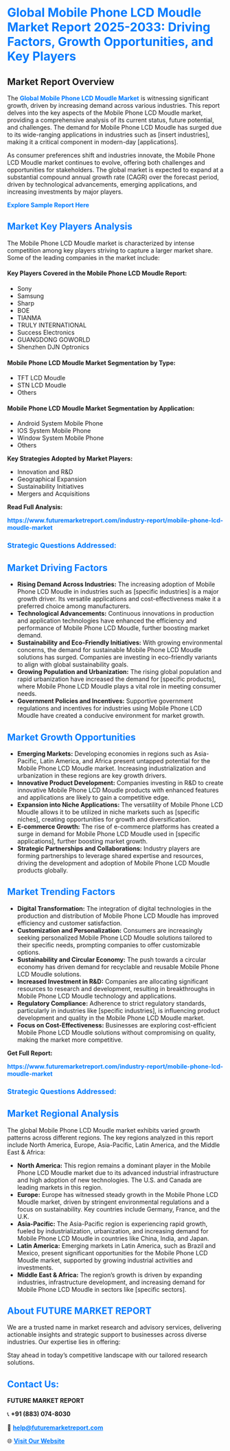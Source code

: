 <h1 style="color: #007BFF;">Global Mobile Phone LCD Moudle Market Report 2025-2033: Driving Factors, Growth Opportunities, and Key Players</h1>

<section id="overview">
<h2>Market Report Overview</h2>
<p>The <a href="https://www.futuremarketreport.com/industry-report/mobile-phone-lcd-moudle-market" style="color: #007BFF; text-decoration: none;"><strong>Global Mobile Phone LCD Moudle Market</strong></a> is witnessing significant growth, driven by increasing demand across various industries. This report delves into the key aspects of the Mobile Phone LCD Moudle market, providing a comprehensive analysis of its current status, future potential, and challenges. The demand for Mobile Phone LCD Moudle has surged due to its wide-ranging applications in industries such as [insert industries], making it a critical component in modern-day [applications].</p>
<p>As consumer preferences shift and industries innovate, the Mobile Phone LCD Moudle market continues to evolve, offering both challenges and opportunities for stakeholders. The global market is expected to expand at a substantial compound annual growth rate (CAGR) over the forecast period, driven by technological advancements, emerging applications, and increasing investments by major players.</p>
</section>

<section id="overview">
<p><a href="https://www.futuremarketreport.com/request-sample/reportId=115316" style="color: #007BFF; text-decoration: none;"><strong>Explore Sample Report Here</strong></a></p>
</section>

<section id="key-players">
<h2 style="color: #007BFF;">Market Key Players Analysis</h2>
<p>The Mobile Phone LCD Moudle market is characterized by intense competition among key players striving to capture a larger market share. Some of the leading companies in the market include:</p>
<h4>Key Players Covered in the Mobile Phone LCD Moudle Report:</h4>
<ul><li>Sony</li><li>Samsung</li><li>Sharp</li><li>BOE</li><li>TIANMA</li><li>TRULY INTERNATIONAL</li><li>Success Electronics</li><li>GUANGDONG GOWORLD</li><li>Shenzhen DJN Optronics</li></ul>
<h4>Mobile Phone LCD Moudle Market Segmentation by Type:</h4>
<ul><li>TFT LCD Moudle</li><li>STN LCD Moudle</li><li>Others</li></ul>

<h4>Mobile Phone LCD Moudle Market Segmentation by Application:</h4>
<ul><li>Android System Mobile Phone</li><li>IOS System Mobile Phone</li><li>Window System Mobile Phone</li><li>Others</li></ul>
<p><strong>Key Strategies Adopted by Market Players:</strong></p>
<ul>
<li>Innovation and R&D</li>
<li>Geographical Expansion</li>
<li>Sustainability Initiatives</li>
<li>Mergers and Acquisitions</li>
</ul>
</section>

<section>
<p><strong>Read Full Analysis: </strong></p><a href="https://www.futuremarketreport.com/industry-report/mobile-phone-lcd-moudle-market" style="color: #007BFF; text-decoration: none;"><strong>https://www.futuremarketreport.com/industry-report/mobile-phone-lcd-moudle-market</strong></a>
<h3 style="color: #007BFF;">Strategic Questions Addressed:</h3>
</section>

<section id="driving-factors">
<h2 style="color: #007BFF;">Market Driving Factors</h2>
<ul>
<li><strong>Rising Demand Across Industries:</strong> The increasing adoption of Mobile Phone LCD Moudle in industries such as [specific industries] is a major growth driver. Its versatile applications and cost-effectiveness make it a preferred choice among manufacturers.</li>
<li><strong>Technological Advancements:</strong> Continuous innovations in production and application technologies have enhanced the efficiency and performance of Mobile Phone LCD Moudle, further boosting market demand.</li>
<li><strong>Sustainability and Eco-Friendly Initiatives:</strong> With growing environmental concerns, the demand for sustainable Mobile Phone LCD Moudle solutions has surged. Companies are investing in eco-friendly variants to align with global sustainability goals.</li>
<li><strong>Growing Population and Urbanization:</strong> The rising global population and rapid urbanization have increased the demand for [specific products], where Mobile Phone LCD Moudle plays a vital role in meeting consumer needs.</li>
<li><strong>Government Policies and Incentives:</strong> Supportive government regulations and incentives for industries using Mobile Phone LCD Moudle have created a conducive environment for market growth.</li>
</ul>
</section>

<section id="growth-opportunities">
<h2 style="color: #007BFF;">Market Growth Opportunities</h2>
<ul>
<li><strong>Emerging Markets:</strong> Developing economies in regions such as Asia-Pacific, Latin America, and Africa present untapped potential for the Mobile Phone LCD Moudle market. Increasing industrialization and urbanization in these regions are key growth drivers.</li>
<li><strong>Innovative Product Development:</strong> Companies investing in R&D to create innovative Mobile Phone LCD Moudle products with enhanced features and applications are likely to gain a competitive edge.</li>
<li><strong>Expansion into Niche Applications:</strong> The versatility of Mobile Phone LCD Moudle allows it to be utilized in niche markets such as [specific niches], creating opportunities for growth and diversification.</li>
<li><strong>E-commerce Growth:</strong> The rise of e-commerce platforms has created a surge in demand for Mobile Phone LCD Moudle used in [specific applications], further boosting market growth.</li>
<li><strong>Strategic Partnerships and Collaborations:</strong> Industry players are forming partnerships to leverage shared expertise and resources, driving the development and adoption of Mobile Phone LCD Moudle products globally.</li>
</ul>
</section>

<section id="trending-factors">
<h2 style="color: #007BFF;">Market Trending Factors</h2>
<ul>
<li><strong>Digital Transformation:</strong> The integration of digital technologies in the production and distribution of Mobile Phone LCD Moudle has improved efficiency and customer satisfaction.</li>
<li><strong>Customization and Personalization:</strong> Consumers are increasingly seeking personalized Mobile Phone LCD Moudle solutions tailored to their specific needs, prompting companies to offer customizable options.</li>
<li><strong>Sustainability and Circular Economy:</strong> The push towards a circular economy has driven demand for recyclable and reusable Mobile Phone LCD Moudle solutions.</li>
<li><strong>Increased Investment in R&D:</strong> Companies are allocating significant resources to research and development, resulting in breakthroughs in Mobile Phone LCD Moudle technology and applications.</li>
<li><strong>Regulatory Compliance:</strong> Adherence to strict regulatory standards, particularly in industries like [specific industries], is influencing product development and quality in the Mobile Phone LCD Moudle market.</li>
<li><strong>Focus on Cost-Effectiveness:</strong> Businesses are exploring cost-efficient Mobile Phone LCD Moudle solutions without compromising on quality, making the market more competitive.</li>
</ul>
</section>

<section>
<p><strong>Get Full Report: </strong></p><a href="https://www.futuremarketreport.com/industry-report/mobile-phone-lcd-moudle-market" style="color: #007BFF; text-decoration: none;"><strong>https://www.futuremarketreport.com/industry-report/mobile-phone-lcd-moudle-market</strong></a>
<h3 style="color: #007BFF;">Strategic Questions Addressed:</h3>
</section>


<section id="regional-analysis">
<h2 style="color: #007BFF;">Market Regional Analysis</h2>
<p>The global Mobile Phone LCD Moudle market exhibits varied growth patterns across different regions. The key regions analyzed in this report include North America, Europe, Asia-Pacific, Latin America, and the Middle East & Africa:</p>
<ul>
<li><strong>North America:</strong> This region remains a dominant player in the Mobile Phone LCD Moudle market due to its advanced industrial infrastructure and high adoption of new technologies. The U.S. and Canada are leading markets in this region.</li>
<li><strong>Europe:</strong> Europe has witnessed steady growth in the Mobile Phone LCD Moudle market, driven by stringent environmental regulations and a focus on sustainability. Key countries include Germany, France, and the U.K.</li>
<li><strong>Asia-Pacific:</strong> The Asia-Pacific region is experiencing rapid growth, fueled by industrialization, urbanization, and increasing demand for Mobile Phone LCD Moudle in countries like China, India, and Japan.</li>
<li><strong>Latin America:</strong> Emerging markets in Latin America, such as Brazil and Mexico, present significant opportunities for the Mobile Phone LCD Moudle market, supported by growing industrial activities and investments.</li>
<li><strong>Middle East & Africa:</strong> The region’s growth is driven by expanding industries, infrastructure development, and increasing demand for Mobile Phone LCD Moudle in sectors like [specific sectors].</li>
</ul>
</section>

<footer>
<h2 style="color: #007BFF;">About FUTURE MARKET REPORT</h2>
<p>We are a trusted name in market research and advisory services, delivering actionable insights and strategic support to businesses across diverse industries. Our expertise lies in offering:</p>

<p>Stay ahead in today’s competitive landscape with our tailored research solutions.</p>

<h2 style="color: #007BFF;">Contact Us:</h2>
<p><strong>FUTURE MARKET REPORT</strong></p>
<p>📞 <strong>+91 (883) 074-8030</strong></p>
<p>📧 <strong><a href="mailto:help@futuremarketreport.com" style="color: #007BFF;">help@futuremarketreport.com</a></strong></p>
<p>🌐 <strong><a href="https://www.futuremarketreport.com/" style="color: #007BFF;">Visit Our Website</a></strong></p>
</footer>